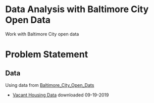 # Data Analysis with Baltimore City Open Data
Work with Baltimore City open data

# Problem Statement

## Data
Using data from [Baltimore_City_Open_Dats](https://data.baltimorecity.gov)
 - [Vacant Housing Data](https://data.baltimorecity.gov/Housing-Development/Vacant-Buildings/qqcv-ihn5/data) downloaded 09-19-2019

